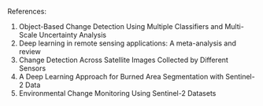 References:
1. Object-Based Change Detection Using Multiple Classifiers and Multi-Scale 
Uncertainty Analysis
2. Deep learning in remote sensing applications: A meta-analysis and review
3. Change Detection Across Satellite Images Collected by Different Sensors
4. A Deep Learning Approach for Burned Area Segmentation with Sentinel-2 
Data 
5. Environmental Change Monitoring Using Sentinel-2 Datasets
